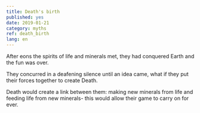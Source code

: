 ```yaml
---
title: Death's birth
published: yes
date: 2019-01-21
category: myths
ref: death_birth
lang: en
---
```


After eons the spirits of life and minerals met, they had conquered Earth and the fun was over. 

They concurred in a deafening silence until an idea came, what if they put their forces together to create Death. 

Death would create a link between them: making new minerals from life and feeding life from new minerals- this would allow their game to carry on for ever.
